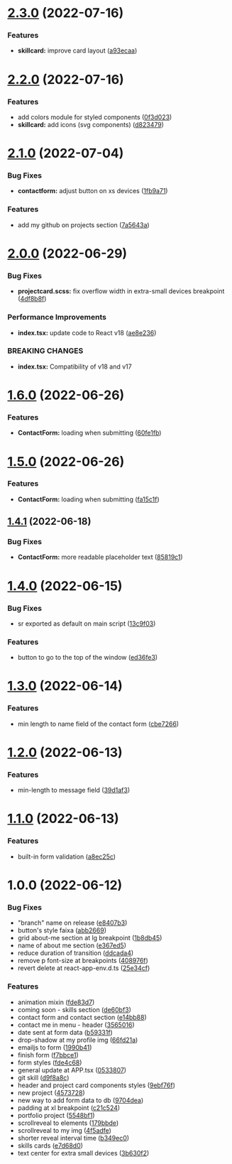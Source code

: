 # [2.3.0](https://github.com/allbertuu/portfolio/compare/v2.2.0...v2.3.0) (2022-07-16)


### Features

* **skillcard:** improve card layout ([a93ecaa](https://github.com/allbertuu/portfolio/commit/a93ecaae589984f25149789d3c418910783dfb4d))

# [2.2.0](https://github.com/allbertuu/portfolio/compare/v2.1.0...v2.2.0) (2022-07-16)


### Features

* add colors module for styled components ([0f3d023](https://github.com/allbertuu/portfolio/commit/0f3d0231845382a86a368aa47a8fc930f26c6ded))
* **skillcard:** add icons (svg components) ([d823479](https://github.com/allbertuu/portfolio/commit/d8234791cab30a88d5fe6774b147c8284404588b))

# [2.1.0](https://github.com/allbertuu/portfolio/compare/v2.0.0...v2.1.0) (2022-07-04)


### Bug Fixes

* **contactform:** adjust button on xs devices ([1fb9a71](https://github.com/allbertuu/portfolio/commit/1fb9a717c56501d543d11f26e11d3a06faccffe5))


### Features

* add my github on projects section ([7a5643a](https://github.com/allbertuu/portfolio/commit/7a5643a32914d037fc34f7ae85d4daa5c0c6d9d5))

# [2.0.0](https://github.com/allbertuu/portfolio/compare/v1.6.0...v2.0.0) (2022-06-29)


### Bug Fixes

* **projectcard.scss:** fix overflow width in extra-small devices breakpoint ([4df8b8f](https://github.com/allbertuu/portfolio/commit/4df8b8f832d98500c1b13be236b07507e3d81984))


### Performance Improvements

* **index.tsx:** update code to React v18 ([ae8e236](https://github.com/allbertuu/portfolio/commit/ae8e2366f3fe46fc85a88c1ef92e695ae5f6ac9c))


### BREAKING CHANGES

* **index.tsx:** Compatibility of v18 and v17

# [1.6.0](https://github.com/allbertuu/portfolio/compare/v1.5.0...v1.6.0) (2022-06-26)


### Features

* **ContactForm:** loading when submitting ([60fe1fb](https://github.com/allbertuu/portfolio/commit/60fe1fb364b4029654a35860c720a6da08279552))

# [1.5.0](https://github.com/allbertuu/portfolio/compare/v1.4.1...v1.5.0) (2022-06-26)


### Features

* **ContactForm:** loading when submitting ([fa15c1f](https://github.com/allbertuu/portfolio/commit/fa15c1f253ccb7446e148f5958357c705e959343))

## [1.4.1](https://github.com/allbertuu/portfolio/compare/v1.4.0...v1.4.1) (2022-06-18)


### Bug Fixes

* **ContactForm:** more readable placeholder text ([85819c1](https://github.com/allbertuu/portfolio/commit/85819c10b9a413075bd6623000275809c966a741))

# [1.4.0](https://github.com/allbertuu/portfolio/compare/v1.3.0...v1.4.0) (2022-06-15)


### Bug Fixes

* sr exported as default on main script ([13c9f03](https://github.com/allbertuu/portfolio/commit/13c9f033a54d59d478e18faf7c0ba88e0e9d9edd))


### Features

* button to go to the top of the window ([ed36fe3](https://github.com/allbertuu/portfolio/commit/ed36fe3d705a5beaf29f862fad2b0f2dbcc32e53))

# [1.3.0](https://github.com/allbertuu/portfolio/compare/v1.2.0...v1.3.0) (2022-06-14)


### Features

* min length to name field of the contact form ([cbe7266](https://github.com/allbertuu/portfolio/commit/cbe7266df799c7b7b3c3c71b0eba66871826c4a9))

# [1.2.0](https://github.com/allbertuu/portfolio/compare/v1.1.0...v1.2.0) (2022-06-13)


### Features

* min-length to message field ([39d1af3](https://github.com/allbertuu/portfolio/commit/39d1af3761a650d73a5fc5b6eda32bee6c46b808))

# [1.1.0](https://github.com/allbertuu/portfolio/compare/v1.0.0...v1.1.0) (2022-06-13)


### Features

* built-in form validation ([a8ec25c](https://github.com/allbertuu/portfolio/commit/a8ec25c3efafadc40df1121d7364a733e7779340))

# 1.0.0 (2022-06-12)


### Bug Fixes

* "branch" name on release ([e8407b3](https://github.com/allbertuu/portfolio/commit/e8407b3eb4e441d42885fe666e92fc89f3acb4c3))
* button's style faixa ([abb2669](https://github.com/allbertuu/portfolio/commit/abb2669c19f26caebc69afaeeae7be3388d57b1e))
* grid about-me section at lg breakpoint ([1b8db45](https://github.com/allbertuu/portfolio/commit/1b8db4580b4c4055eeff515a558c7cf14b2837fd))
* name of about me section ([e367ed5](https://github.com/allbertuu/portfolio/commit/e367ed52ba3a8555c7653e19be0b25fec22e79d2))
* reduce duration of transition ([ddcada4](https://github.com/allbertuu/portfolio/commit/ddcada46b6c9571f45cc605462ad7bbecadb6fe4))
* remove p font-size at breakpoints ([408976f](https://github.com/allbertuu/portfolio/commit/408976f0ab5c320efa72a26ccb1022936e858188))
* revert delete at react-app-env.d.ts ([25e34cf](https://github.com/allbertuu/portfolio/commit/25e34cf5a5ed57b916b30c15eb5e820b56ee1629))


### Features

* animation mixin ([fde83d7](https://github.com/allbertuu/portfolio/commit/fde83d7fdaad2d5617c5b526e1eefda1e7e42dd6))
* coming soon - skills section ([de60bf3](https://github.com/allbertuu/portfolio/commit/de60bf355bfb9fe04f4a1c8183071df28a22e4ed))
* contact form and contact section ([e14bb88](https://github.com/allbertuu/portfolio/commit/e14bb888da7fb812f275d8803cbfb24b24b3b42b))
* contact me in menu - header ([3565016](https://github.com/allbertuu/portfolio/commit/356501627bfefba400fb27eaa39278c29fe19a12))
* date sent at form data ([b59331f](https://github.com/allbertuu/portfolio/commit/b59331f0151f52c6f0a62ad6a54229d5a07c0ffe))
* drop-shadow at my profile img ([66fd21a](https://github.com/allbertuu/portfolio/commit/66fd21a834e86546f97e2ab7faa9fcb7df26e9b8))
* emailjs to form ([1990b41](https://github.com/allbertuu/portfolio/commit/1990b41abe78fde9c4d93bf9fe5e9bbfa496f56c))
* finish form ([f7bbce1](https://github.com/allbertuu/portfolio/commit/f7bbce1e94b51c2f70ffc9ffebeab209943018cb))
* form styles ([fde4c68](https://github.com/allbertuu/portfolio/commit/fde4c68f2e34c37c6a7f9674ab126199c1c5d7e4))
* general update at APP.tsx ([0533807](https://github.com/allbertuu/portfolio/commit/053380758854e5083607ec7424485dcd328681a3))
* git skill ([d9f8a8c](https://github.com/allbertuu/portfolio/commit/d9f8a8c1855cb49c0b9174f323bfb16fac439dbb))
* header and project card components styles ([9ebf76f](https://github.com/allbertuu/portfolio/commit/9ebf76f5cda536a44c6a477d9673c9ef185a4166))
* new project ([4573728](https://github.com/allbertuu/portfolio/commit/457372836d1127eef233b04724b61f8d5806276b))
* new way to add form data to db ([9704dea](https://github.com/allbertuu/portfolio/commit/9704dea8e04b8313c6c3238c5c8ea63f7bf47c58))
* padding at xl breakpoint ([c21c524](https://github.com/allbertuu/portfolio/commit/c21c52400ce14ef2125571a7428ad0fdde994ea7))
* portfolio project ([5548bf1](https://github.com/allbertuu/portfolio/commit/5548bf16324054a084b7d30097e0ef9a6d51553f))
* scrollreveal to elements ([179bbde](https://github.com/allbertuu/portfolio/commit/179bbde75567c5cb7b2b75f832a8b9fce5672eb0))
* scrollreveal to my img ([4f5adfe](https://github.com/allbertuu/portfolio/commit/4f5adfe055b5da67e45f5bd94e501332b7f5f0ab))
* shorter reveal interval time ([b349ec0](https://github.com/allbertuu/portfolio/commit/b349ec03b7ca55ef0e857544e40475af73e9556f))
* skills cards ([e7d68d0](https://github.com/allbertuu/portfolio/commit/e7d68d0ae21951e4c7781929a6d2c8ce7d977c21))
* text center for extra small devices ([3b630f2](https://github.com/allbertuu/portfolio/commit/3b630f25751e7f04c7cbcb0eba30b27782f7fe32))
